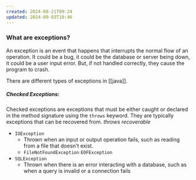 ```yaml
---
created: 2024-08-21T09:24
updated: 2024-09-03T10:46
---
```

### What are exceptions?
An exception is an event that happens that interrupts the normal flow of an operation. It could be a bug, it could be the database or server being down, it could be a user input error. But, if not handled correctly, they cause the program to crash. 

There are different types of exceptions in [[java]]. 
##### Checked Exceptions:
Checked exceptions are exceptions that must be either caught or declared in the method signature using the `throws` keyword. They are typically exceptions that can be recovered from. *throws* *recoverable*
- `IOException`
	- Thrown when an input or output operation fails, such as reading from a file that doesn't exist. 
	- `FileNotFoundException` `EOFException`
- `SQLException`
	- Thrown when there is an error interacting with a database, such as when a query is invalid or a connection fails